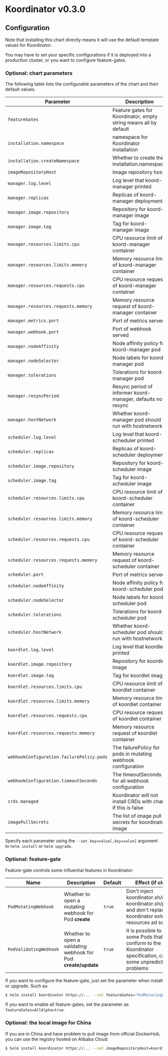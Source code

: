 # Koordinator v0.3.0

## Configuration

Note that installing this chart directly means it will use the default template values for Koordinator.

You may have to set your specific configurations if it is deployed into a production cluster, or you want to configure feature-gates.

### Optional: chart parameters

The following table lists the configurable parameters of the chart and their default values.

| Parameter                                 | Description                                                      | Default                         |
| ----------------------------------------- | ---------------------------------------------------------------- | ------------------------------- |
| `featureGates`                            | Feature gates for Koordinator, empty string means all by default | ` `                             |
| `installation.namespace`                  | namespace for Koordinator installation                           | `koordinator-system`            |
| `installation.createNamespace`            | Whether to create the installation.namespace                     | `true`                          |
| `imageRepositoryHost`                     | Image repository host                                            | ` `                             |
| `manager.log.level`                       | Log level that koord-manager printed                             | `4`                             |
| `manager.replicas`                        | Replicas of koord-manager deployment                             | `2`                             |
| `manager.image.repository`                | Repository for koord-manager image                               | `koordinatorsh/koord-manager`   |
| `manager.image.tag`                       | Tag for koord-manager image                                      | `v0.3.0`                        |
| `manager.resources.limits.cpu`            | CPU resource limit of koord-manager container                    | `1000m`                         |
| `manager.resources.limits.memory`         | Memory resource limit of koord-manager container                 | `1Gi`                           |
| `manager.resources.requests.cpu`          | CPU resource request of koord-manager container                  | `500m`                          |
| `manager.resources.requests.memory`       | Memory resource request of koord-manager container               | `256Mi`                         |
| `manager.metrics.port`                    | Port of metrics served                                           | `8080`                          |
| `manager.webhook.port`                    | Port of webhook served                                           | `9443`                          |
| `manager.nodeAffinity`                    | Node affinity policy for koord-manager pod                       | `{}`                            |
| `manager.nodeSelector`                    | Node labels for koord-manager pod                                | `{}`                            |
| `manager.tolerations`                     | Tolerations for koord-manager pod                                | `[]`                            |
| `manager.resyncPeriod`                    | Resync period of informer koord-manager, defaults no resync      | `0`                             |
| `manager.hostNetwork`                     | Whether koord-manager pod should run with hostnetwork            | `false`                         |
| `scheduler.log.level`                     | Log level that koord-scheduler printed                           | `4`                             |
| `scheduler.replicas`                      | Replicas of koord-scheduler deployment                           | `2`                             |
| `scheduler.image.repository`              | Repository for koord-scheduler image                             | `koordinatorsh/koord-scheduler` |
| `scheduler.image.tag`                     | Tag for koord-scheduler image                                    | `v0.3.0`                        |
| `scheduler.resources.limits.cpu`          | CPU resource limit of koord-scheduler container                  | `1000m`                         |
| `scheduler.resources.limits.memory`       | Memory resource limit of koord-scheduler container               | `1Gi`                           |
| `scheduler.resources.requests.cpu`        | CPU resource request of koord-scheduler container                | `500m`                          |
| `scheduler.resources.requests.memory`     | Memory resource request of koord-scheduler container             | `256Mi`                         |
| `scheduler.port`                          | Port of metrics served                                           | `10251`                         |
| `scheduler.nodeAffinity`                  | Node affinity policy for koord-scheduler pod                     | `{}`                            |
| `scheduler.nodeSelector`                  | Node labels for koord-scheduler pod                              | `{}`                            |
| `scheduler.tolerations`                   | Tolerations for koord-scheduler pod                              | `[]`                            |
| `scheduler.hostNetwork`                   | Whether koord-scheduler pod should run with hostnetwork          | `false`                         |
| `koordlet.log.level`                      | Log level that koordlet printed                                  | `4`                             |
| `koordlet.image.repository`               | Repository for koordlet image                                    | `koordinatorsh/koordlet`        |
| `koordlet.image.tag`                      | Tag for koordlet image                                           | `v0.3.0`                        |
| `koordlet.resources.limits.cpu`           | CPU resource limit of koordlet container                         | `500m`                          |
| `koordlet.resources.limits.memory`        | Memory resource limit of koordlet container                      | `256Mi`                         |
| `koordlet.resources.requests.cpu`         | CPU resource request of koordlet container                       | `0`                             |
| `koordlet.resources.requests.memory`      | Memory resource request of koordlet container                    | `0`                             |
| `webhookConfiguration.failurePolicy.pods` | The failurePolicy for pods in mutating webhook configuration     | `Ignore`                        |
| `webhookConfiguration.timeoutSeconds`     | The timeoutSeconds for all webhook configuration                 | `30`                            |
| `crds.managed`                            | Koordinator will not install CRDs with chart if this is false    | `true`                          |
| `imagePullSecrets`                        | The list of image pull secrets for koordinator image             | `false`                         |

Specify each parameter using the `--set key=value[,key=value]` argument to `helm install` or `helm upgrade`.

### Optional: feature-gate

Feature-gate controls some influential features in Koordinator:

| Name                      | Description                                                       | Default | Effect (if closed)                     |
| ------------------------- | ----------------------------------------------------------------  | ------- | -------------------------------------- |
| `PodMutatingWebhook`      | Whether to open a mutating webhook for Pod **create**             | `true`  | Don't inject koordinator.sh/qosClass, koordinator.sh/priority and don't replace koordinator extend resources ad so on |
| `PodValidatingWebhook`    | Whether to open a validating webhook for Pod **create/update**    | `true`  | It is possible to create some Pods that do not conform to the Koordinator specification, causing some unpredictable problems |


If you want to configure the feature-gate, just set the parameter when install or upgrade. Such as:

```bash
$ helm install koordinator https://... --set featureGates="PodMutatingWebhook=true\,PodValidatingWebhook=true"
```

If you want to enable all feature-gates, set the parameter as `featureGates=AllAlpha=true`.

### Optional: the local image for China

If you are in China and have problem to pull image from official DockerHub, you can use the registry hosted on Alibaba Cloud:

```bash
$ helm install koordinator https://... --set imageRepositoryHost=koordinator-registry.cn-hangzhou.cr.aliyuncs.com
```